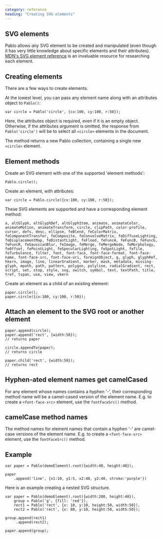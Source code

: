 ```yaml
---
category: reference
heading: "Creating SVG elements"
---
```


SVG elements
------------

Pablo allows _any_ SVG element to be created and manipulated (even though it has very little knowledge about specific elements and their attributes). [MDN's SVG element reference][#mdn-svg-el] is an invaluable resource for researching each element.

[#mdn-svg-el]: https://developer.mozilla.org/en/SVG/Element


Creating elements
-----------------

There are a few ways to create elements.

At the lowest level, you can pass any element name along with an attributes object to `Pablo()`:

    var circle = Pablo('circle', {cx:100, cy:100, r:50});

Here, the attributes object is required, even if it is an empty object. Otherwise, if the attributes argument is omitted, the response from `Pablo('circle')` will be to select all `<circle>` elements in the document.

The method returns a new Pablo collection, containing a single new `<circle>` element.


Element methods
---------------

Create an SVG element with one of the supported 'element methods':

    Pablo.circle();


Create an element, with attributes:

    var circle = Pablo.circle({cx:100, cy:100, r:50});


These SVG elements are supported and have a corresponding element method:

    a, altGlyph, altGlyphDef, altGlyphItem, animate, animateColor, animateMotion, animateTransform, circle, clipPath, color-profile, cursor, defs, desc, ellipse, feBlend, feColorMatrix, feComponentTransfer, feComposite, feConvolveMatrix, feDiffuseLighting, feDisplacementMap, feDistantLight, feFlood, feFuncA, feFuncB, feFuncG, feFuncR, feGaussianBlur, feImage, feMerge, feMergeNode, feMorphology, feOffset, fePointLight, feSpecularLighting, feSpotLight, feTile, feTurbulence, filter, font, font-face, font-face-format, font-face-name, font-face-src, font-face-uri, foreignObject, g, glyph, glyphRef, hkern, image, line, linearGradient, marker, mask, metadata, missing-glyph, mpath, path, pattern, polygon, polyline, radialGradient, rect, script, set, stop, style, svg, switch, symbol, text, textPath, title, tref, tspan, use, view, vkern


Create an element as a child of an existing element:

    paper.circle();
    paper.circle({cx:100, cy:100, r:50});


Attach an element to the SVG root or another element
----------------------------------------------------

    paper.append(circle);
    paper.append('rect', {width:50});
    // returns paper

    circle.appendTo(paper);
    // returns circle

    paper.child('rect', {width:50});
    // returns rect
    

Hyphen-ated element names get camelCased
----------------------------------------

For any element whose names contains a hyphen '-', their corresponding method name will be a camel-cased version of the element name. E.g. to create a `<font-face-src>` element, use the `fontFaceSrc()` method.


camelCase method names
----------------------

The method names for element names that contain a hyphen '-' are camel-case versions of the element name. E.g. to create a `<font-face-src>` element, use the `fontFaceSrc()` method.


Example
-------

    var paper = Pablo(demoElement).root({width:40, height:40});

    paper
        .append('line', {x1:10, y1:5, x2:40, y2:40, stroke:'purple'})

Here is an example creating a nested SVG structure.

    var paper = Pablo(demoElement).root({width:200, height:40}),
        group = Pablo('g', {fill: 'red'}),
        rect1 = Pablo('rect', {x: 10, y:10, height:50, width:50}),
        rect2 = Pablo('rect', {x: 80, y:10, height:50, width:50});

    group.append(rect1)
         .append(rect2);

    paper.append(group);